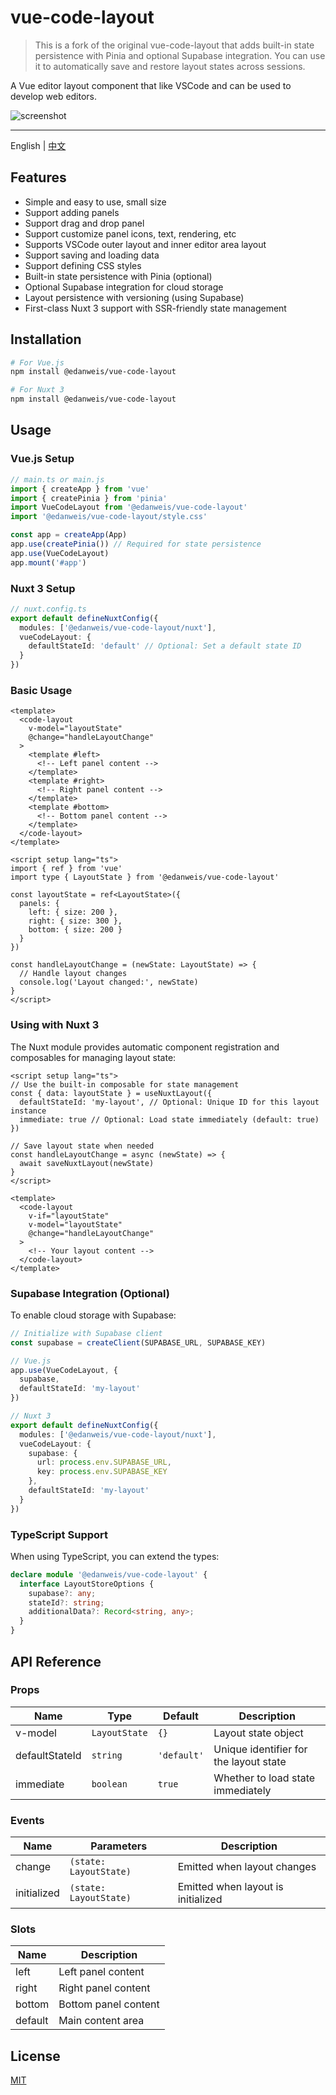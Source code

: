 # vue-code-layout

> This is a fork of the original vue-code-layout that adds built-in state persistence with Pinia and optional Supabase integration. You can use it to automatically save and restore layout states across sessions.

A Vue editor layout component that like VSCode and can be used to develop web editors.

![screenshot](https://raw.githubusercontent.com/edanweis/vue-code-layout/master/screenshot/first.jpg)

---

English | [中文](./README.CN.md)

## Features

* Simple and easy to use, small size
* Support adding panels
* Support drag and drop panel
* Support customize panel icons, text, rendering, etc
* Supports VSCode outer layout and inner editor area layout
* Support saving and loading data
* Support defining CSS styles
* Built-in state persistence with Pinia (optional)
* Optional Supabase integration for cloud storage
* Layout persistence with versioning (using Supabase)
* First-class Nuxt 3 support with SSR-friendly state management

## Installation

```bash
# For Vue.js
npm install @edanweis/vue-code-layout

# For Nuxt 3
npm install @edanweis/vue-code-layout
```

## Usage

### Vue.js Setup

```js
// main.ts or main.js
import { createApp } from 'vue'
import { createPinia } from 'pinia'
import VueCodeLayout from '@edanweis/vue-code-layout'
import '@edanweis/vue-code-layout/style.css'

const app = createApp(App)
app.use(createPinia()) // Required for state persistence
app.use(VueCodeLayout)
app.mount('#app')
```

### Nuxt 3 Setup

```ts
// nuxt.config.ts
export default defineNuxtConfig({
  modules: ['@edanweis/vue-code-layout/nuxt'],
  vueCodeLayout: {
    defaultStateId: 'default' // Optional: Set a default state ID
  }
})
```

### Basic Usage

```vue
<template>
  <code-layout
    v-model="layoutState"
    @change="handleLayoutChange"
  >
    <template #left>
      <!-- Left panel content -->
    </template>
    <template #right>
      <!-- Right panel content -->
    </template>
    <template #bottom>
      <!-- Bottom panel content -->
    </template>
  </code-layout>
</template>

<script setup lang="ts">
import { ref } from 'vue'
import type { LayoutState } from '@edanweis/vue-code-layout'

const layoutState = ref<LayoutState>({
  panels: {
    left: { size: 200 },
    right: { size: 300 },
    bottom: { size: 200 }
  }
})

const handleLayoutChange = (newState: LayoutState) => {
  // Handle layout changes
  console.log('Layout changed:', newState)
}
</script>
```

### Using with Nuxt 3

The Nuxt module provides automatic component registration and composables for managing layout state:

```vue
<script setup lang="ts">
// Use the built-in composable for state management
const { data: layoutState } = useNuxtLayout({
  defaultStateId: 'my-layout', // Optional: Unique ID for this layout instance
  immediate: true // Optional: Load state immediately (default: true)
})

// Save layout state when needed
const handleLayoutChange = async (newState) => {
  await saveNuxtLayout(newState)
}
</script>

<template>
  <code-layout
    v-if="layoutState"
    v-model="layoutState"
    @change="handleLayoutChange"
  >
    <!-- Your layout content -->
  </code-layout>
</template>
```

### Supabase Integration (Optional)

To enable cloud storage with Supabase:

```ts
// Initialize with Supabase client
const supabase = createClient(SUPABASE_URL, SUPABASE_KEY)

// Vue.js
app.use(VueCodeLayout, {
  supabase,
  defaultStateId: 'my-layout'
})

// Nuxt 3
export default defineNuxtConfig({
  modules: ['@edanweis/vue-code-layout/nuxt'],
  vueCodeLayout: {
    supabase: {
      url: process.env.SUPABASE_URL,
      key: process.env.SUPABASE_KEY
    },
    defaultStateId: 'my-layout'
  }
})
```

### TypeScript Support

When using TypeScript, you can extend the types:

```typescript
declare module '@edanweis/vue-code-layout' {
  interface LayoutStoreOptions {
    supabase?: any;
    stateId?: string;
    additionalData?: Record<string, any>;
  }
}
```

## API Reference

### Props

| Name | Type | Default | Description |
|------|------|---------|-------------|
| v-model | `LayoutState` | `{}` | Layout state object |
| defaultStateId | `string` | `'default'` | Unique identifier for the layout state |
| immediate | `boolean` | `true` | Whether to load state immediately |

### Events

| Name | Parameters | Description |
|------|------------|-------------|
| change | `(state: LayoutState)` | Emitted when layout changes |
| initialized | `(state: LayoutState)` | Emitted when layout is initialized |

### Slots

| Name | Description |
|------|-------------|
| left | Left panel content |
| right | Right panel content |
| bottom | Bottom panel content |
| default | Main content area |

## License

[MIT](./LICENSE)
